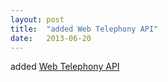 ```yaml
---
layout: post
title:  "added Web Telephony API"
date:   2013-06-20
---
```


added [Web Telephony API](/spec/telephony)

